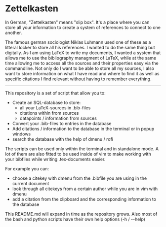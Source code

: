 # Zettelkasten

In German, "Zettelkasten" means "slip box". It's a place where you can store all your information to create a system of references to connect to one another.

The famous german sociologist Niklas Luhmann used one of these as a litteral locker to store all his references.
I wanted to do the same thing but digitally.
As I am using LaTeX to write my documents, I wanted a system that allows me to use the bibliography managment of LaTeX, while at the same time allowing me to access all the sources and their properties easy via the commandline.
Not only do I want to be able to store all my sources, I also want to store information on what I have read and where to find it as well as specific citations I find relevant without having to remember everything.

---

This repository is a set of script that allow you to:
- Create an SQL-database to store:
	- all your LaTeX-sources in .bib-files
	- citations within from sources
	- datapoints / information from sources
- Convert your .bib-files to entries in the database
- Add citations / information to the database in the terminal or in popup windows
- search the database with the help of dmenu / rofi

The scripts can be used only within the terminal and in standalone mode. A lot of them are also fitted to be used inside of vim to make working with your bibfiles while writing .tex-documents easier.

For example you can:
- choose a citekey with dmenu from the .bibfile you are using in the current document
- look through all citekeys from a certain author while you are in vim with dmenu
- add a citation from the clipboard and the corresponding information to the database

This README.md will expand in time as the repository grows.
Also most of the bash and python scripts have their own help options (-h / --help)
